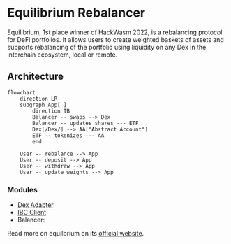# Equilibrium Rebalancer

Equilibrium, 1st place winner of HackWasm 2022, is a rebalancing protocol for DeFi portfolios. It allows users to create weighted baskets of assets and supports rebalancing of the portfolio using liquidity on any Dex in the interchain ecosystem, local or remote.

## Architecture

```mermaid
flowchart
	direction LR
	subgraph App[ ]
		direction TB
		Balancer -- swaps --> Dex
		Balancer -- updates shares --- ETF
		Dex[/Dex/] --> AA["Abstract Account"]
		ETF -- tokenizes --- AA
		end

	User -- rebalance --> App
	User -- deposit --> App
	User -- withdraw --> App
	User -- update_weights --> App
```

### Modules

- [Dex Adapter](../modules/dex.md)
- [IBC Client](../3_framework/8_ibc.md)
- Balancer:


Read more on equilbrium on its <a href="https://equilibrium.zone/" target="_blank">official
website</a>.
